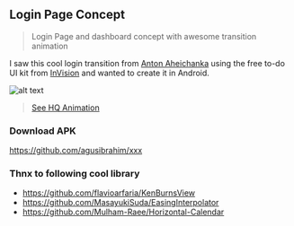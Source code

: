 ## Login Page Concept
> Login Page and dashboard concept with awesome transition animation

I saw this cool login transition from [Anton Aheichanka](https://dribbble.com/shots/1945593-Login-Home-Screen)
 using the free to-do UI kit from [InVision](http://www.invisionapp.com/do)
 and wanted to create it in Android. 

![alt text](https://thumbs.gfycat.com/ShockingSourJackrabbit-size_restricted.gif "My Animation")
> [See HQ Animation](https://gfycat.com/ShockingSourJackrabbit)

### Download APK
https://github.com/agusibrahim/xxx

### Thnx to following cool library
* https://github.com/flavioarfaria/KenBurnsView
* https://github.com/MasayukiSuda/EasingInterpolator
* https://github.com/Mulham-Raee/Horizontal-Calendar